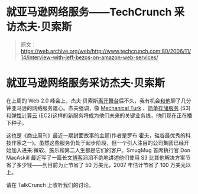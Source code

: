 # 就亚马逊网络服务——TechCrunch 采访杰夫·贝索斯

> 原文：<https://web.archive.org/web/http://www.techcrunch.com:80/2006/11/14/interview-with-jeff-bezos-on-amazon-web-services/>

# 就亚马逊网络服务采访杰夫·贝索斯

在上周的 Web 2.0 峰会上，杰夫·贝索斯[离开舞台](https://web.archive.org/web/20211206062829/http://blogs.zdnet.com/BTL/?p=3907)后不久，我有机会[和他](https://web.archive.org/web/20211206062829/http://www.talkcrunch.com/2006/11/14/interview-with-jeff-bezos/)聊了几分钟亚马逊的网络服务雄心。杰夫强调，像 [Mechanical Turk](https://web.archive.org/web/20211206062829/http://www.beta.techcrunch.com/2005/11/04/amazon-finally-shows-itself-as-the-matrix/) 、[简单存储服务](https://web.archive.org/web/20211206062829/http://www.beta.techcrunch.com/2006/03/14/amazon-grid-storage-web-service-launches/) (S3)和[弹性计算云](https://web.archive.org/web/20211206062829/http://www.beta.techcrunch.com/2006/08/24/exclusive-amazon-readies-utility-computing-service/) (EC2)这样的新服务将成为他们未来的关键业务线，他们现在正在播下种子。

这也是《商业周刊》最近一期封面故事的主题(作者是罗布·霍夫，硅谷最优秀的科技作家之一)。虽然这些服务仍处于起步阶段，但一个引人注目的公司集团已经开始加入进来:微软、施乐和第二人生都是它们的客户。SmugMug 首席执行官 Don MacAskill 最近写了一篇长文[博客](https://web.archive.org/web/20211206062829/http://blogs.smugmug.com/onethumb/2006/11/10/amazon-s3-show-me-the-money/)滔滔不绝地讲述他们使用 S3 比其他解决方案节省了多少钱——到目前为止节省了 50 万美元，2007 年估计节省了 100 万美元以上。

请在 TalkCrunch 上收听我们的讨论。